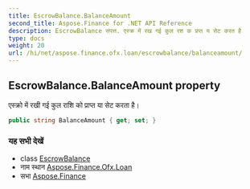 ```yaml
---
title: EscrowBalance.BalanceAmount
second_title: Aspose.Finance for .NET API Reference
description: EscrowBalance संपत्त. एस्क्र में रख गई कुल रश क प्रप्त य सेट करत है
type: docs
weight: 20
url: /hi/net/aspose.finance.ofx.loan/escrowbalance/balanceamount/
---
```

## EscrowBalance.BalanceAmount property

एस्क्रो में रखी गई कुल राशि को प्राप्त या सेट करता है।

```csharp
public string BalanceAmount { get; set; }
```

### यह सभी देखें

* class [EscrowBalance](../)
* नाम स्थान [Aspose.Finance.Ofx.Loan](../../escrowbalance/)
* सभा [Aspose.Finance](../../../)


